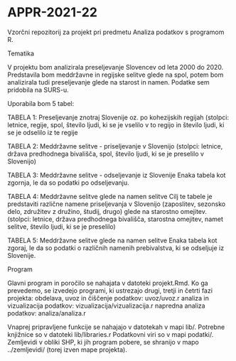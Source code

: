 # APPR-2021-22
Vzorčni repozitorij za projekt pri predmetu Analiza podatkov s programom R.


Tematika

V projektu bom analizirala preseljevanje Slovencev od leta 2000 do 2020. Predstavila bom meddržavne in regijske selitve glede na spol, potem bom analizirala tudi preseljevanje glede na starost in namen. Podatke sem pridobila na SURS-u.

Uporabila bom 5 tabel:

TABELA 1: Preseljevanje znotraj Slovenije oz. po kohezijskih regijah (stolpci: letnice, regije, spol, število ljudi, ki se je vselilo v to regijo in število ljudi, ki se je odselilo iz te regije

TABELA 2: Meddržavne selitve - priseljevanje v Slovenijo (stolpci: letnice, država predhodnega bivališča, spol, število ljudi, ki se je preselilo v Slovenijo)

TABELA 3: Meddržavne selitve - odseljevanje iz Slovenije Enaka tabela kot zgornja, le da so podatki po odseljevanju.

TABELA 4: Meddržavne selitve glede na namen selitve Cilj te tabele je predstaviti različne namene priseljevanja v Slovenijo (zaposlitev, sezonsko delo, združitev z družino, študij, drugo) glede na starostno omejitev. (stolpci: letnice, država predhodnega bivališča, starostna omejitev, namet selitve, število ljudi, ki se je preselilo)

TABELA 5: Meddržavne selitve glede na namen selitve Enaka tabela kot zgoraj, le da so podatki o različnih namenih prebivalstva, ki se odseljuje iz Slovenije.

Program

Glavni program in poročilo se nahajata v datoteki projekt.Rmd. Ko ga prevedemo, se izvedejo programi, ki ustrezajo drugi, tretji in četrti fazi projekta: 
obdelava, uvoz in čiščenje podatkov: uvoz/uvoz.r 
analiza in vizualizacija podatkov: vizualizacija/vizualizacija.r 
napredna analiza podatkov: analiza/analiza.r

Vnaprej pripravljene funkcije se nahajajo v datotekah v mapi lib/. Potrebne knjižnice so v datoteki lib/libraries.r Podatkovni viri so v mapi podatki/. Zemljevidi v obliki SHP, ki jih program pobere, se shranijo v mapo ../zemljevidi/ (torej izven mape projekta).
